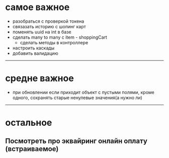 # самое важное
- разобраться с проверкой токена
- связазать историю с шопинг карт
- поменять uuid на int в базе
- сделать many to many с item - shoppingCart
    - сделать методы в контроллере
- настроить каскады
- добавить валидацию
--------
# средне важное
- при обновлении если приходит объект с пустыми полями, кроме одного, сохранять старые ненулевые значения(а нужно ли)
---
# остальное
Посмотреть про эквайринг онлайн оплату (встраиваемое)
---

